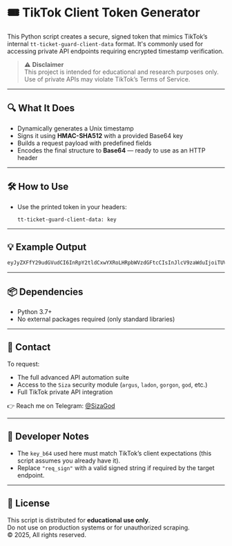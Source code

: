 # 🎟️ TikTok Client Token Generator

This Python script creates a secure, signed token that mimics TikTok’s internal `tt-ticket-guard-client-data` format. It's commonly used for accessing private API endpoints requiring encrypted timestamp verification.

> ⚠️ **Disclaimer**  
> This project is intended for educational and research purposes only. Use of private APIs may violate TikTok’s Terms of Service.

---

## 🔍 What It Does

- Dynamically generates a Unix timestamp
- Signs it using **HMAC-SHA512** with a provided Base64 key
- Builds a request payload with predefined fields
- Encodes the final structure to **Base64** — ready to use as an HTTP header

---

## 🛠️ How to Use

 - Use the printed token in your headers:
   ```
   tt-ticket-guard-client-data: key
   ```

---

## 💡 Example Output

```bash
eyJyZXFfY29udGVudCI6InRpY2tldCxwYXRoLHRpbWVzdGFtcCIsInJlcV9zaWduIjoiTUVRQ0lH...
```

---

## 📦 Dependencies

- Python 3.7+
- No external packages required (only standard libraries)

---

## 📩 Contact

To request:
- The full advanced API automation suite
- Access to the `Siza` security module (`argus`, `ladon`, `gorgon`, `god`, etc.)
- Full TikTok private API integration

👉 Reach me on Telegram: [@SizaGod](https://t.me/SizaGod)

---

## 🧠 Developer Notes

- The `key_b64` used here must match TikTok’s client expectations (this script assumes you already have it).
- Replace `"req_sign"` with a valid signed string if required by the target endpoint.

---

## 📝 License

This script is distributed for **educational use only**.  
Do not use on production systems or for unauthorized scraping.  
© 2025, All rights reserved.
